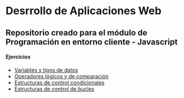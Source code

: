 <h1>Desrrollo de Aplicaciones Web</h1>

<h2>Repositorio creado para el módulo de Programación en entorno cliente - Javascript</h2>

<h4>Ejercicios</h4>
<ul>
    <li><a target="_blank" href="https://github.com/bienvenidosaez/2daw-entornocliente/blob/main/02_ejercicios/01-variables-y-tipos-de-datos.md">Variables y tipos de datos</a></li>
    <li><a target="_blank" href="https://github.com/bienvenidosaez/2daw-entornocliente/blob/main/02_ejercicios/02-operadores-logicos-y-de-comparacion.md">Operadores lógicos y de comparación</a></li>
    <li><a target="_blank" href="https://github.com/bienvenidosaez/2daw-entornocliente/blob/main/02_ejercicios/03-estructuras-de-control-condicionales.md">Estructuras de control condicionales</a></li>
    <li><a target="_blank" href="https://github.com/bienvenidosaez/2daw-entornocliente/blob/main/02_ejercicios/04-estructuras-de-control-bucles.md">Estructuras de control de bucles</a></li>
</ul>
